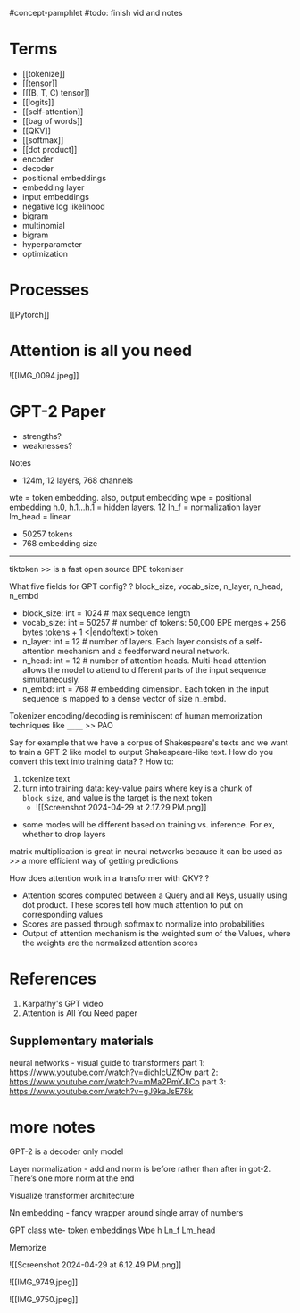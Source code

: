 #concept-pamphlet 
#todo: finish vid and notes


# Terms

- [[tokenize]]
- [[tensor]]
- [[(B, T, C) tensor]]
- [[logits]]
- [[self-attention]]
- [[bag of words]]
- [[QKV]]
- [[softmax]]
- [[dot product]]
- encoder
- decoder
- positional embeddings
- embedding layer
- input embeddings
- negative log likelihood
- bigram
- multinomial
- bigram
- hyperparameter
- optimization


# Processes

[[Pytorch]]

# Attention is all you need

![[IMG_0094.jpeg]]

# GPT-2 Paper

- strengths?
- weaknesses?

Notes
- 124m, 12 layers, 768 channels

wte = token embedding. also, output embedding
wpe = positional embedding 
h.0, h.1...h.1 = hidden layers. 12
ln_f = normalization layer
lm_head = linear 

- 50257 tokens
- 768 embedding size



---


tiktoken >> is a fast open source BPE tokeniser
<!--SR:!2024-08-30,34,270-->



What five fields for GPT config?
?
block_size, vocab_size, n_layer, n_head, n_embd
- block_size: int = 1024 # max sequence length
- vocab_size: int = 50257 # number of tokens: 50,000 BPE merges + 256 bytes tokens + 1 <|endoftext|> token
- n_layer: int = 12 # number of layers. Each layer consists of a self-attention mechanism and a feedforward neural network.
- n_head: int = 12 # number of attention heads. Multi-head attention allows the model to attend to different parts of the input sequence simultaneously.
- n_embd: int = 768 # embedding dimension. Each token in the input sequence is mapped to a dense vector of size n_embd.
<!--SR:!2024-08-30,25,250-->



Tokenizer encoding/decoding is reminiscent of human memorization techniques like `____` >> PAO


Say for example that we have a corpus of Shakespeare's texts and we want to train a GPT-2 like model to output Shakespeare-like text. How do you convert this text into training data?
?
How to:
1. tokenize text
2. turn into training data: key-value pairs where key is a chunk of `block_size`, and value is the target is the next token
	-  ![[Screenshot 2024-04-29 at 2.17.29 PM.png]]

- some modes will be different based on training vs. inference. For ex, whether to drop layers

matrix multiplication is great in neural networks because it can be used as >> a more efficient way of getting predictions


How does attention work in a transformer with QKV?
?
- Attention scores computed between a Query and all Keys, usually using dot product. These scores tell how much attention to put on corresponding values
- Scores are passed through softmax to normalize into probabilities
- Output of attention mechanism is the weighted sum of the Values, where the weights are the normalized attention scores


# References
1. Karpathy's GPT video
2. Attention is All You Need paper

## Supplementary materials

neural networks - visual guide to transformers
part 1: https://www.youtube.com/watch?v=dichIcUZfOw
part 2: https://www.youtube.com/watch?v=mMa2PmYJlCo
part 3: https://www.youtube.com/watch?v=gJ9kaJsE78k

# more notes

GPT-2 is a decoder only model

Layer normalization - add and norm is before rather than after in gpt-2. There’s one more norm at the end

Visualize transformer architecture 


Nn.embedding - fancy wrapper around single array of numbers

GPT class
wte- token embeddings
Wpe 
h
Ln_f
Lm_head

Memorize



![[Screenshot 2024-04-29 at 6.12.49 PM.png]]



![[IMG_9749.jpeg]]


![[IMG_9750.jpeg]]
